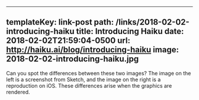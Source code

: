 ---
templateKey: link-post
path: /links/2018-02-02-introducing-haiku
title: Introducing Haiku
date: 2018-02-02T21:59:04-0500
url: http://haiku.ai/blog/introducing-haiku
image: 2018-02-02-introducing-haiku.jpg
----
Can you spot the differences between these two images?  The image on the left is a screenshot from Sketch, and the image on the right is a reproduction on iOS. These differences arise when the graphics are rendered.
